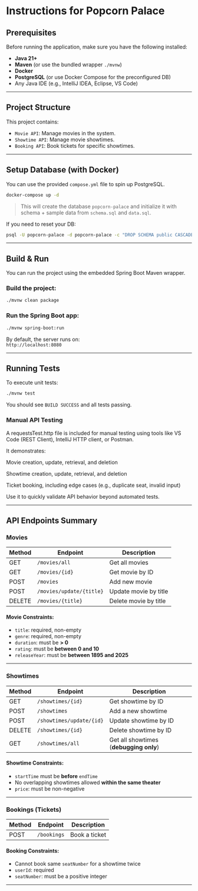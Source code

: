 # Instructions for Popcorn Palace

## Prerequisites

Before running the application, make sure you have the following installed:

- **Java 21+**
- **Maven** (or use the bundled wrapper `./mvnw`)
- **Docker**
- **PostgreSQL** (or use Docker Compose for the preconfigured DB)
- Any Java IDE (e.g., IntelliJ IDEA, Eclipse, VS Code)

---

## Project Structure

This project contains:

- `Movie API`: Manage movies in the system.
- `Showtime API`: Manage movie showtimes.
- `Booking API`: Book tickets for specific showtimes.

---

## Setup Database (with Docker)

You can use the provided `compose.yml` file to spin up PostgreSQL.

```bash
docker-compose up -d
```

> This will create the database `popcorn-palace` and initialize it with schema + sample data from `schema.sql` and `data.sql`.

If you need to reset your DB:
```bash
psql -U popcorn-palace -d popcorn-palace -c "DROP SCHEMA public CASCADE; CREATE SCHEMA public;"
```

---

## Build & Run

You can run the project using the embedded Spring Boot Maven wrapper.

### Build the project:

```bash
./mvnw clean package
```

### Run the Spring Boot app:

```bash
./mvnw spring-boot:run
```

By default, the server runs on:  
`http://localhost:8080`

---

## Running Tests

To execute unit tests:

```bash
./mvnw test
```
You should see `BUILD SUCCESS` and all tests passing.

### Manual API Testing

A requestsTest.http file is included for manual testing using tools like VS Code (REST Client), IntelliJ HTTP client, or Postman.

It demonstrates:

Movie creation, update, retrieval, and deletion

Showtime creation, update, retrieval, and deletion

Ticket booking, including edge cases (e.g., duplicate seat, invalid input)

Use it to quickly validate API behavior beyond automated tests.

---


## API Endpoints Summary

### Movies

| Method | Endpoint                  | Description             |
|--------|---------------------------|-------------------------|
| GET    | `/movies/all`             | Get all movies          |
| GET    | `/movies/{id}`            | Get movie by ID         |
| POST   | `/movies`                 | Add new movie           |
| POST   | `/movies/update/{title}`  | Update movie by title   |
| DELETE | `/movies/{title}`         | Delete movie by title   |

#### Movie Constraints:

- `title`: required, non-empty
- `genre`: required, non-empty
- `duration`: must be **> 0**
- `rating`: must be **between 0 and 10**
- `releaseYear`: must be **between 1895 and 2025**

---

### Showtimes

| Method | Endpoint                          | Description                             |
|--------|-----------------------------------|-----------------------------------------|
| GET    | `/showtimes/{id}`                 | Get showtime by ID                      |
| POST   | `/showtimes`                      | Add a new showtime                      |
| POST   | `/showtimes/update/{id}`          | Update showtime by ID                   |
| DELETE | `/showtimes/{id}`                 | Delete showtime by ID                   |
| GET    | `/showtimes/all`                  | Get all showtimes (**debugging only**)  |

#### Showtime Constraints:

- `startTime` must be **before** `endTime`
- No overlapping showtimes allowed **within the same theater**
- `price`: must be non-negative

---

### Bookings (Tickets)

| Method | Endpoint         | Description              |
|--------|------------------|--------------------------|
| POST   | `/bookings`      | Book a ticket            |

#### Booking Constraints:

- Cannot book same `seatNumber` for a showtime twice
- `userId`: required
- `seatNumber`: must be a positive integer

---
 
